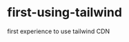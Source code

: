 # first-using-tailwind
first experience to use tailwind CDN

<script src="https://cdn.tailwindcss.com"></script>
